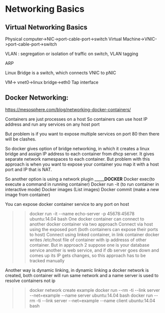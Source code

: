 # Networking Basics

## Virtual Networking Basics

Physical computer->NIC->port-cable-port->switch
Virtual Machine->VNIC->port-cable-port->switch


VLAN : segregation or isolation of traffic on switch, VLAN tagging

ARP

Linux Bridge is a switch, which connects VNIC to pNIC

VM-> vnet0->linux bridge->eth0
          Tap interface

## Docker Networking:

https://mesosphere.com/blog/networking-docker-containers/

Containers are just processes on a host
So containers can use host IP address and run any services  on any host port

But problem is if you want to expose multiple services on port 80 then there will be clashes.

So docker gives option of bridge networking, in which it creates a linux bridge and assign IP address to each container from dhcp server. It gives separate network namespaces to each container. But problem with this approach is when you want to expose your container you map it with a host port and IP that is NAT.

So another option is using a network plugin
___________________________DOCKER______________________
Docker exec(to execute a command in running container)
Docker run -it (to run container in interactive mode)
Docker images (List images)
Docker commit (make a new image from container)

You can expose docker container  service to any port on host
>> docker run -it --name echo-server -p 45678:45678 ubuntu:14.04 bash
One docker container can connect to another docker container via two approach
Connect via host using the exposed port (both containers can expose their ports to host)
Connect using linked container, in link container docker writes /etc/host file of container with ip addresss of other container. 
But in approach 2 suppose one is your database service another is web service, and if db server goes down and comes up its IP gets changes, so this approach has to be tracked manually

Another way is dynamic linking, in dynamic linking a docker network is created, both container will run same network and a name server is used to resolve containers not ip
>> docker network create example
>> docker run --rm  -ti --link server --net=example --name server ubuntu:14.04 bash
>> docker run --rm  -ti --link server --net=example --name client ubuntu:14.04 bash




